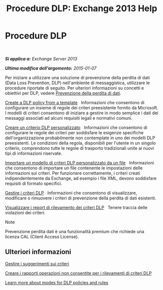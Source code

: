 ﻿---
title: 'Procedure DLP: Exchange 2013 Help'
TOCTitle: Procedure DLP
ms:assetid: e2f575aa-552e-4dcc-8d7b-1ffd697d67df
ms:mtpsurl: https://technet.microsoft.com/it-it/library/JJ657736(v=EXCHG.150)
ms:contentKeyID: 50481887
ms.date: 05/22/2018
mtps_version: v=EXCHG.150
ms.translationtype: MT
---

# Procedure DLP

 

_**Si applica a:** Exchange Server 2013_

_**Ultima modifica dell'argomento:** 2015-01-07_

Per iniziare a utilizzare una soluzione di prevenzione della perdita di dati (Data Loss Prevention, DLP) nell'ambiente di messaggistica, utilizzare le procedure riportate di seguito. Per ulteriori informazioni su concetti e obiettivi per DLP, vedere [Prevenzione della perdita di dati](technical-overview-of-dlp-data-loss-prevention-in-exchange.md).

[Create a DLP policy from a template](how-to-new-dlp-data-loss-prevention-policy-template.md)   Informazioni che consentono di configurare un insieme di regole dei criteri preesistente fornito da Microsoft. I modelli di criteri consentono di iniziare a gestire in modo semplice i dati dei messaggi associati ad alcuni requisiti legali e normativi comuni.

[Creare un criterio DLP personalizzato](create-a-custom-dlp-policy-exchange-2013-help.md)   Informazioni che consentono di configurare le regole dei criteri per soddisfare le esigenze specifiche dell'organizzazione probabilmente non contemplate in uno dei modelli DLP preesistenti. Le condizioni della regola, disponibili per l'utente in un singolo criterio, comprendono tutte le regole di trasporto tradizionali unite ai nuovi tipi di informazioni riservate.

[Importare un modello di criteri DLP personalizzato da un file](import-a-custom-dlp-policy-template-from-a-file-exchange-2013-help.md)   Informazioni che consentono di importare un file contenente le impostazioni delle informazioni sui criteri. Per funzionare correttamente, i criteri creati indipendentemente da Exchange, ad esempio i file XML, devono soddisfare requisiti di formato specifici.

[Gestire i criteri DLP](manage-dlp-policies-exchange-2013-help.md)   Informazioni che consentono di visualizzare, modificare o rimuovere i criteri di prevenzione della perdita di dati esistenti.

[Visualizzare i report di rilevamento dei criteri DLP](view-dlp-policy-detection-reports-exchange-2013-help.md)   Tenere traccia delle violazioni dei criteri.


> [!NOTE]
> Prevenzione perdita dati è una funzionalità premium che richiede una licenza CAL (Client Access License).



## Ulteriori informazioni

[Gestire i suggerimenti sui criteri](how-to-configure-and-manage-policy-tips-a-dlp-feature-exchange.md)

[Creare i rapporti operazioni non consentite per i rilevamenti di criteri DLP](create-incident-reports-for-dlp-policy-detections-exchange-2013-help.md)

[Learn more about modes for DLP policies and rules](https://technet.microsoft.com/it-it/library/jj156481\(v=exchg.150\))

